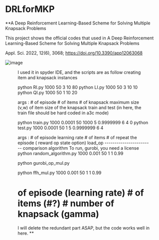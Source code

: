 # DRLforMKP
**A Deep Reinforcement Learning-Based Scheme for Solving Multiple Knapsack Problems

This project shows the official codes that used in A Deep Reinforcement Learning-Based Scheme for Solving Multiple Knapsack Problems

Appl. Sci. 2022, 12(6), 3068; https://doi.org/10.3390/app12063068



![image](https://user-images.githubusercontent.com/69515626/199708217-af268d7a-d9eb-4502-979b-0aa87880aca7.png)
<Figure in the paper>

I used it in spyder IDE, and the scripts are as follow
creating item and knapsack instances


python RI.py 1000 50 3 10 80
python LI.py 1000 50 3 10 10
python QI.py 1000 50 1 10 20

args : # of episode # of items # of knapsack maximum size (v,w) of item size of the knapsack
train and test  (in here, the train file should be hard coded in a3c mode)

python train.py 1000 0.0001 50 1000 5 0.9999999 6 4 0
python test.py 1000 0.0001 50 1 5 0.9999999 6 4

args : # of episode learning rate  # of items # of repeat the episode  ( reward op state option)  load_op
                                                                        ------------------------
comparison algorithm
To run, gurobi, you need a license
python random_algorithm.py 1000 0.001 50 1 1 0.99

python gurobi_op_mul.py

python ffh_mul.py 1000 0.001 50 1 1 0.99
# of episode (learning rate) # of items (#?) # number of knapsack (gamma)
I will delete the redundant part ASAP, but the code works well in here.
**
